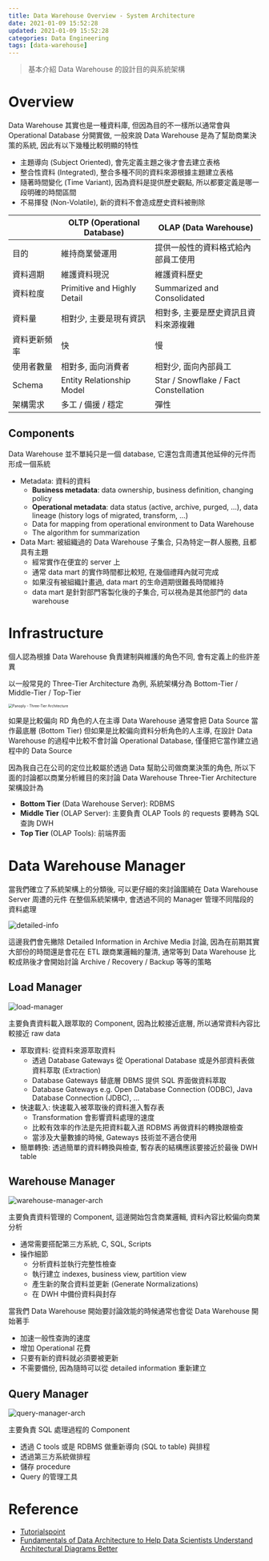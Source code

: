 ```yaml
---
title: Data Warehouse Overview - System Architecture
date: 2021-01-09 15:52:28
updated: 2021-01-09 15:52:28
categories: Data Engineering
tags: [data-warehouse]
---
```


> 基本介紹 Data Warehouse 的設計目的與系統架構

<!-- more -->

# Overview

Data Warehouse 其實也是一種資料庫, 但因為目的不一樣所以通常會與 Operational Database 分開實做, 一般來說 Data Warehouse 是為了幫助商業決策的系統, 因此有以下幾種比較明顯的特性

-   主題導向 (Subject Oriented), 會先定義主題之後才會去建立表格
-   整合性資料 (Integrated), 整合多種不同的資料來源根據主題建立表格
-   隨著時間變化 (Time Variant), 因為資料是提供歷史觀點, 所以都要定義是哪一段明確的時間區間
-   不易揮發 (Non-Volatile), 新的資料不會造成歷史資料被刪除

|              | OLTP (Operational Database) | OLAP (Data Warehouse)                 |
| ------------ | --------------------------- | ------------------------------------- |
| 目的         | 維持商業營運用              | 提供一般性的資料格式給內部員工使用    |
| 資料週期     | 維護資料現況                | 維護資料歷史                          |
| 資料粒度     | Primitive and Highly Detail | Summarized and Consolidated           |
| 資料量       | 相對少, 主要是現有資訊      | 相對多, 主要是歷史資訊且資料來源複雜  |
| 資料更新頻率 | 快                          | 慢                                    |
| 使用者數量   | 相對多, 面向消費者          | 相對少, 面向內部員工                  |
| Schema       | Entity Relationship Model   | Star / Snowflake / Fact Constellation |
| 架構需求     | 多工 / 備援 / 穩定          | 彈性                                  |

## Components

Data Warehouse 並不單純只是一個 database, 它還包含周遭其他延伸的元件而形成一個系統

-   Metadata: 資料的資料
    -   **Business metadata**: data ownership, business definition, changing policy
    -   **Operational metadata**: data status (active, archive, purged, ...), data lineage (history logs of migrated, transform, ...)
    -   Data for mapping from operational environment to Data Warehouse
    -   The algorithm for summarization
-   Data Mart: 被組織過的 Data Warehouse 子集合, 只為特定一群人服務, 且都具有主題
    -   經常實作在便宜的 server 上
    -   通常 data mart 的實作時間都比較短, 在幾個禮拜內就可完成
    -   如果沒有被組織計畫過, data mart 的生命週期很難長時間維持
    -   data mart 是針對部門客製化後的子集合, 可以視為是其他部門的 data warehouse

# Infrastructure

個人認為根據 Data Warehouse 負責建制與維護的角色不同, 會有定義上的些許差異

以一般常見的 Three-Tier Architecture 為例, 系統架構分為 Bottom-Tier / Middle-Tier / Top-Tier

<img src="https://panoply.io/uploads/versions/diagram1---x----750-1087x---.jpg" alt="Panoply - Three-Tier Architecture" style="zoom:50%;" />

如果是比較偏向 RD 角色的人在主導 Data Warehouse 通常會把 Data Source 當作最底層 (Bottom Tier)
但如果是比較偏向資料分析角色的人主導, 在設計 Data Warehouse 的過程中比較不會討論 Operational Database, 僅僅把它當作建立過程中的 Data Source

因為我自己在公司的定位比較屬於透過 Data 幫助公司做商業決策的角色, 所以下面的討論都以商業分析維目的來討論 Data Warehouse
Three-Tier Architecture 架構設計為

-   **Bottom Tier** (Data Warehouse Server): RDBMS
-   **Middle Tier** (OLAP Server): 主要負責 OLAP Tools 的 requests 要轉為 SQL 查詢 DWH
-   **Top Tier** (OLAP Tools): 前端界面

# Data Warehouse Manager

當我們確立了系統架構上的分類後, 可以更仔細的來討論圍繞在 Data Warehouse Server 周遭的元件
在整個系統架構中, 會透過不同的 Manager 管理不同階段的資料處理

![detailed-info](https://www.tutorialspoint.com/dwh/images/detailed_information.jpg)

這邊我們會先撇除 Detailed Information in Archive Media 討論, 因為在前期其實大部份的時間還是會花在 ETL 跟商業邏輯的釐清, 通常等到 Data Warehouse 比較成熟後才會開始討論 Archive / Recovery / Backup 等等的策略

## Load Manager

![load-manager](https://www.tutorialspoint.com/dwh/images/load_manager.jpg)

主要負責資料載入跟萃取的 Component, 因為比較接近底層, 所以通常資料內容比較接近 raw data

-   萃取資料: 從資料來源萃取資料
    -   透過 Database Gateways 從 Operational Database 或是外部資料表做資料萃取 (Extraction)
    -   Database Gateways 替底層 DBMS 提供 SQL 界面做資料萃取
    -   Database Gateways e.g. Open Database Connection (ODBC), Java Database Connection (JDBC), ...
-   快速載入: 快速載入被萃取後的資料進入暫存表
    -   Transformation 會影響資料處理的速度
    -   比較有效率的作法是先把資料載入道 RDBMS 再做資料的轉換跟檢查
    -   當涉及大量數據的時候, Gateways 技術並不適合使用
-   簡單轉換: 透過簡單的資料轉換與檢查, 暫存表的結構應該要接近於最後 DWH table

## Warehouse Manager

![warehouse-manager-arch](https://www.tutorialspoint.com/dwh/images/warehouse_manager.jpg)

主要負責資料管理的 Component, 這邊開始包含商業邏輯, 資料內容比較偏向商業分析

-   通常需要搭配第三方系統, C, SQL, Scripts
-   操作細節
    -   分析資料並執行完整性檢查
    -   執行建立 indexes, business view, partition view
    -   產生新的聚合資料並更新 (Generate Normalizations)
    -   在 DWH 中備份資料與封存

當我們 Data Warehouse 開始要討論效能的時候通常也會從 Data Warehouse 開始著手

-   加速一般性查詢的速度
-   增加 Operational 花費
-   只要有新的資料就必須要被更新
-   不需要備份, 因為隨時可以從 detailed information 重新建立

## Query Manager

![query-manager-arch](https://www.tutorialspoint.com/dwh/images/query_manager.jpg)

主要負責 SQL 處理過程的 Component

-   透過 C tools 或是 RDBMS 做重新導向 (SQL to table) 與排程
-   透過第三方系統做排程
-   儲存 procedure
-   Query 的管理工具

# Reference

-   [Tutorialspoint](https://www.tutorialspoint.com/dwh/index.htm)
-   [Fundamentals of Data Architecture to Help Data Scientists Understand Architectural Diagrams Better](https://towardsdatascience.com/fundamentals-of-data-architecture-to-help-data-scientists-understand-architectural-diagrams-better-7bd26de41c66)